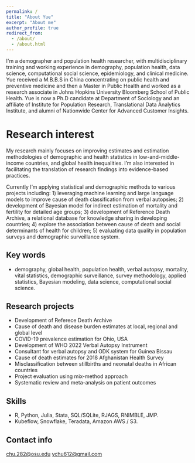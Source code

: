 ```yaml
---
permalink: /
title: "About Yue"
excerpt: "About me"
author_profile: true
redirect_from: 
  - /about/
  - /about.html
---
```


I'm a demographer and population health researcher, with multidisciplinary training and working experience in demography, population health, data science, computational social science, epidemiology, and clinical medicine. Yue received a M.B.B.S in China concentrating on public health and preventive medicine and then a Master in Public Health and worked as a research associate in Johns Hopkins University Bloomberg School of Public Health. Yue is now a Ph.D candidate at Department of Sociology and an affiliate of Institute for Population Research, Translational Data Analytics Institute, and alumni of Nationwide Center for Advanced Customer Insights. 


Research interest
======
My research mainly focuses on improving estimates and estimation methodologies of demographic and health statistics in low-and-middle-income countries, and global health inequalities. I’m also interested in facilitating the translation of research findings into evidence-based practices. 

Currently I’m applying statistical and demographic methods to various projects including: 1) leveraging machine learning and large language models to improve cause of death classification from verbal autopsies; 2) development of Bayesian model for indirect estimation of mortality and fertility for detailed age groups; 3) development of Reference Death Archive, a relational database for knowledge sharing in developing countries; 4) explore the association between cause of death and social determinants of health for children; 5) evaluating data quality in population surveys and demographic surveillance system.


Key words
------
- demography, global health, population health, verbal autopsy, mortality, vital statistics, demographic surveillance, survey methodology, applied statistics, Bayesian modeling, data science, computational social science.


Research projects
------
- Development of Referece Death Archive
- Cause of death and disease burden estimates at local, regional and global level
- COVID-19 prevalence estimation for Ohio, USA
- Development of WHO 2022 Verbal Autopsy Instrument
- Consultant for verbal autopsy and ODK system for Guinea Bissau
- Cause of death estimates for 2018 Afghanistan Health Survey
- Misclassification between stillbirths and neonatal deaths in African countries
- Project evaluation using mix-method approach
- Systematic review and meta-analysis on patient outcomes


Skills
------
- R, Python, Julia, Stata, SQL/SQLite, RJAGS, RNIMBLE, JMP.
- Kubeflow, Snowflake, Teradata, Amazon AWS / S3.


Contact info
------
chu.282@osu.edu
ychu612@gmail.com
